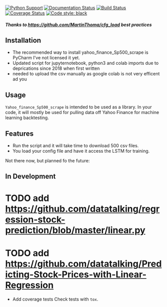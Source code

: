 
[![Python Support](https://img.shields.io/pypi/pyversions/cfg_load.svg)](https://pypi.org/project/cfg_load/)
[![Documentation Status](https://readthedocs.org/projects/cfg_load/badge/?version=latest)](http://cfg-load.readthedocs.io/en/latest/)
[![Build Status](https://travis-ci.org/MartinThoma/cfg_load.svg?branch=master)](https://travis-ci.org/MartinThoma/cfg_load)
[![Coverage Status](https://coveralls.io/repos/github/MartinThoma/cfg_load/badge.svg?branch=master)](https://coveralls.io/github/MartinThoma/cfg_load?branch=master)
[![Code style: black](https://img.shields.io/badge/code%20style-black-000000.svg)](https://github.com/psf/black)

##### Thanks to https://github.com/MartinThoma/cfg_load best practices

## Installation
* The recommended way to install yahoo_finance_Sp500_scrape is PyCharm I've not licensed it yet.
* Updated script for jupyternotebook, python3 and colab imports due to deprications since 2018 when first written
* needed to upload the csv manually as google colab is not very efficent ad you

## Usage

`Yahoo_finance_Sp500_scrape` is intended to be used as a library. In your code, it will mostly
be used for pulling data off Yahoo Finance for machine learning backtesting.



## Features

* Run the script and it will take time to download 500 csv files.
* You load your config file and have it access the LSTM for training.

Not there now, but planned fo the future:



## In Development

# TODO add https://github.com/datatalking/regression-stock-prediction/blob/master/linear.py
# TODO add https://github.com/datatalking/Predicting-Stock-Prices-with-Linear-Regression
* Add coverage tests
  Check tests with `tox`.
